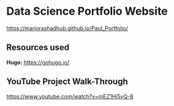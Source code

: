 # Data Science Portfolio Website
https://mariorashadhub.github.io/Paul_Portfolio/

## Resources used
**Hugo:** https://gohugo.io/

## YouTube Project Walk-Through
https://www.youtube.com/watch?v=mEZ1Hj5yQ-8

